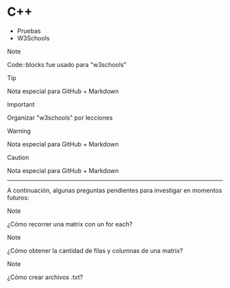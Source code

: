 # C++

- Pruebas
- W3Schools

> [!NOTE]
> Code::blocks fue usado para "w3schools"

> [!TIP]
> Nota especial para GitHub + Markdown

> [!IMPORTANT]
> Organizar "w3schools" por lecciones

> [!WARNING]
> Nota especial para GitHub + Markdown

> [!CAUTION]
> Nota especial para GitHub + Markdown

---

A continuación, algunas preguntas pendientes para investigar en momentos futuros:

> [!NOTE]
> ¿Cómo recorrer una matrix con un for each?

> [!NOTE]
> ¿Cómo obtener la cantidad de filas y columnas de una matrix?

> [!NOTE]
> ¿Cómo crear archivos .txt?
